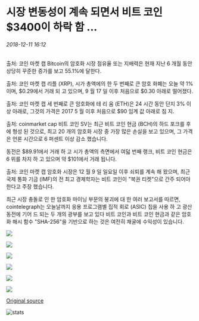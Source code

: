 # 시장 변동성이 계속 되면서 비트 코인 $3400이 하락 함 ...

###### 2018-12-11 16:12

출처: 코인 마켓 캡 Bitcoin의 암호화 시장 점유율 또는 지배력은 현재 지난 6 개월 동안 상당히 꾸준한 증가를 보고 55.1%에 달한다.

출처: 코인 마켓 캡 리플 (XRP), 시가 총액에의 한 두 번째로 큰 암호 화폐는 오늘 약 1% 이며, $0.29에서 거래 되 고 있으며, 9 월 17 일 이후 처음으로 $0.30 아래로 떨어졌다.

출처: 코인 마켓 캡 세 번째로 큰 암호화에 테 리 움 (ETH)은 24 시간 동안 단지 3% 이상 아래로, 그것의 가격은 2017 5 월 이후 처음으로 $90 임계 값 아래로 침 지.

출처: coinmarket cap 비트 코인 SV는 최근 비트 코인 현금 (BCH)의 하드 포크를 후에 형성 된 것으로, 최고 20 개의 암호화 시장 중 가장 많은 손실을 보고 있으며, 그 가격은 언론 시간으로 6 퍼센트 이상 감소 했습니다.

동전은 $89.91에서 거래 하 고 시가 총액의 측면에서 여덟 번째 랭크, 비트 코인 현금은 6 위를 차지 하 고 있으며 약 $101에서 거래 됩니다.

출처: 코인 마켓 캡 암호화 시장은 12 월 9 일 일요일 이후 쇠퇴를 계속 해 왔으며, 최근 국제 통화 기금 (IMF)의 전 최고 경제학자는 비트 코인이 "복권 티켓"으로 간주 되어야 한다고 주장 했습니다.

최근 시장 충돌로 인 한 암호화 마이닝 부문의 붕괴에 대 한 여러 보고서를 따르면, cointelegraph는 오늘날까지 응용 프로그램별 집적 회로 (ASIC) 칩을 사용 하 고 광산 동전에 기어 드 되는 두 개의 광부를 보고 있다 비트 코인과 비트 코인 현금과 같은 암호화 해시 함수 "SHA-256"을 기반으로 하는 것은 여전히 채굴에 수익성이 있습니다.

![](https://s3.cointelegraph.com/storage/uploads/view/ff2648769d7f492aaabffc2fbe8561ff.png)

![](https://s3.cointelegraph.com/storage/uploads/view/77ef0965e3735f15a170ed758346540c.png)

![](https://s3.cointelegraph.com/storage/uploads/view/d12789ff06bf57fcd0d15b30049e6b50.png)

![](https://s3.cointelegraph.com/storage/uploads/view/bb9a871428b8ad16e0f8dbd817d6a7d7.png)

![](https://s3.cointelegraph.com/storage/uploads/view/ccfe70c908d3f47d8011bd812c657818.png)

![](https://s3.cointelegraph.com/storage/uploads/view/5b618d7b8690fe5c711f85a6f71727cc.png)

[Original source](https://cointelegraph.com/news/bitcoin-dips-below-3-400-as-market-volatility-continues)

![stats](https://c.statcounter.com/11760860/0/a89fa40b/1/ "stats")